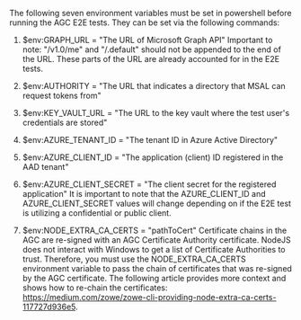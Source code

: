 The following seven environment variables must be set in powershell before running the AGC E2E tests. They can be set via the following commands:

1. $env:GRAPH_URL = "The URL of Microsoft Graph API"
Important to note: "/v1.0/me" and "/.default" should not be appended to the end of the URL.
These parts of the URL are already accounted for in the E2E tests.

2. $env:AUTHORITY = "The URL that indicates a directory that MSAL can request tokens from"

3. $env:KEY_VAULT_URL = "The URL to the key vault where the test user's credentials are stored"

4. $env:AZURE_TENANT_ID = "The tenant ID in Azure Active Directory"

5. $env:AZURE_CLIENT_ID = "The application (client) ID registered in the AAD tenant"

6. $env:AZURE_CLIENT_SECRET = "The client secret for the registered application"
It is important to note that the AZURE_CLIENT_ID and AZURE_CLIENT_SECRET values will change depending on if the E2E test is utilizing a confidential or public client.

7. $env:NODE_EXTRA_CA_CERTS = "pathToCert"
Certificate chains in the AGC are re-signed with an AGC Certificate Authority certificate. NodeJS does not interact with Windows to get a list of Certificate Authorities to trust. Therefore, you must use the NODE_EXTRA_CA_CERTS environment variable to pass the chain of certificates that was re-signed by the AGC certificate.
The following article provides more context and shows how to re-chain the certificates: https://medium.com/zowe/zowe-cli-providing-node-extra-ca-certs-117727d936e5.